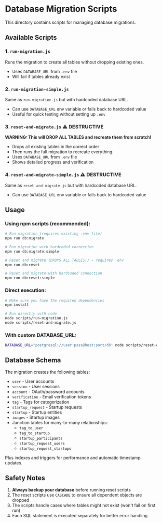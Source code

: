 # Database Migration Scripts

This directory contains scripts for managing database migrations.

## Available Scripts

### 1. `run-migration.js`
Runs the migration to create all tables without dropping existing ones.
- Uses `DATABASE_URL` from `.env` file
- Will fail if tables already exist

### 2. `run-migration-simple.js`
Same as `run-migration.js` but with hardcoded database URL.
- Can use `DATABASE_URL` env variable or falls back to hardcoded value
- Useful for quick testing without setting up `.env`

### 3. `reset-and-migrate.js` ⚠️ **DESTRUCTIVE**
**WARNING: This will DROP ALL TABLES and recreate them from scratch!**
- Drops all existing tables in the correct order
- Then runs the full migration to recreate everything
- Uses `DATABASE_URL` from `.env` file
- Shows detailed progress and verification

### 4. `reset-and-migrate-simple.js` ⚠️ **DESTRUCTIVE**
Same as `reset-and-migrate.js` but with hardcoded database URL.
- Can use `DATABASE_URL` env variable or falls back to hardcoded value

## Usage

### Using npm scripts (recommended):
```bash
# Run migration (requires existing .env file)
npm run db:migrate

# Run migration with hardcoded connection
npm run db:migrate:simple

# Reset and migrate (DROPS ALL TABLES!) - requires .env
npm run db:reset

# Reset and migrate with hardcoded connection
npm run db:reset:simple
```

### Direct execution:
```bash
# Make sure you have the required dependencies
npm install

# Run directly with node
node scripts/run-migration.js
node scripts/reset-and-migrate.js
```

### With custom DATABASE_URL:
```bash
DATABASE_URL="postgresql://user:pass@host:port/db" node scripts/reset-and-migrate.js
```

## Database Schema

The migration creates the following tables:
- `user` - User accounts
- `session` - User sessions
- `account` - OAuth/password accounts
- `verification` - Email verification tokens
- `tag` - Tags for categorization
- `startup_request` - Startup requests
- `startup` - Startup entities
- `images` - Startup images
- Junction tables for many-to-many relationships:
  - `tag_to_user`
  - `tag_to_startup`
  - `startup_participants`
  - `startup_request_users`
  - `startup_request_startups`

Plus indexes and triggers for performance and automatic timestamp updates.

## Safety Notes

1. **Always backup your database** before running reset scripts
2. The reset scripts use `CASCADE` to ensure all dependent objects are dropped
3. The scripts handle cases where tables might not exist (won't fail on first run)
4. Each SQL statement is executed separately for better error handling